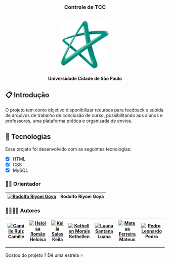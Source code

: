 <div align="center">

### Controle de TCC
<br/>

<img width="150px" src="./assets/Unicid-Logo.svg" title="Universidade Cidade de São Paulo (UNICID)" alt="Universidade Cidade de São Paulo (UNICID)">

#### Universidade Cidade de São Paulo

</div>

## 📋️ Introdução

O projeto tem como objetivo disponibilizar recursos para feedback e subida de arquivos de trabalho de conclusão de curso, possibilitando aos alunos e professores, uma plataforma prática e organizada de envios.

## 🧪 Tecnologias

Esse projeto foi desenvolvido com as seguintes tecnologias:

- [x] HTML
- [x] CSS
- [x] MySQL

### 👨‍🏫️ Orientador

|[<img src="https://avatars.githubusercontent.com/u/6698346?v=4" width='62px' title="Rodolfo Riyoei Goya">](https://github.com/rrgoya)|Rodolfo Riyoei Goya|
|:-:|:-:|


### 👨‍💻️👩‍💻️ Autores

| [<img src="https://avatars.githubusercontent.com/u/111441163?v=4" width='62px' title="Camille Ruiz">](https://github.com/camizru) <br> Camille | [<img src="https://avatars.githubusercontent.com/u/83608323?v=4" width='62px' title="Heloisa Romão">](https://github.com/HeloisaRomao) <br> Heloisa | [<img src="https://avatars.githubusercontent.com/u/67611596?v=4" width='62px' title="Keila Sales">](https://github.com/KeilaS06) <br> Keila | [<img src="https://avatars.githubusercontent.com/u/111459788?v=4" width='62px' title="Kethellen Morais">](https://github.com/kethellenmorais)<br> Kethellen | [<img src="https://avatars.githubusercontent.com/u/112582501?v=4" width='62px' title="Luana Santana">](https://github.com/santanaluana)<br> Luana| [<img src="https://avatars.githubusercontent.com/u/112817731?v=4" width='62px' title="Mateus Ferreira">](https://github.com/MafdSantana)<br>Mateus | [<img src="https://avatars.githubusercontent.com/u/50972494?v=4" width='62px' title="Pedro Leonardo">](https://github.com/xpedroleonardo) <br> Pedro |
| :-: | :-: | :-: | :-: | :-: | :-: | :-: |

---

Gostou do projeto ? Dê uma estrela ⭐
